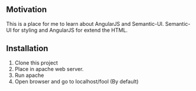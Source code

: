 ## Motivation

This is a place for me to learn about AngularJS and Semantic-UI. Semantic-UI for styling and AngularJS for extend the HTML. 

## Installation

1. Clone this project
2. Place in apache web server.
3. Run apache
4. Open browser and go to localhost/fool (By default)
